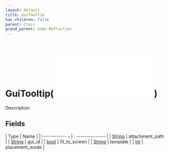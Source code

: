 ```yaml
---
layout: default
title: GuiTooltip
has_children: false
parent: Class
grand_parent: Game Reflection
---
```

# GuiTooltip( ![ GuiReferenceDef ](game-reflection/classes/gui_reference_def.md) )
Description 

## Fields
| Type | Name |
|:------------ - | : -------------- |
| [String](game-reflection/components/string.md) | attachment_path |
| [String](game-reflection/components/string.md) | gui_id |
| [bool](game-reflection/components/bool.md) | fit_to_screen |
| [String](game-reflection/components/string.md) | template |
| [int](game-reflection/enums/int.md) | placement_mode |
